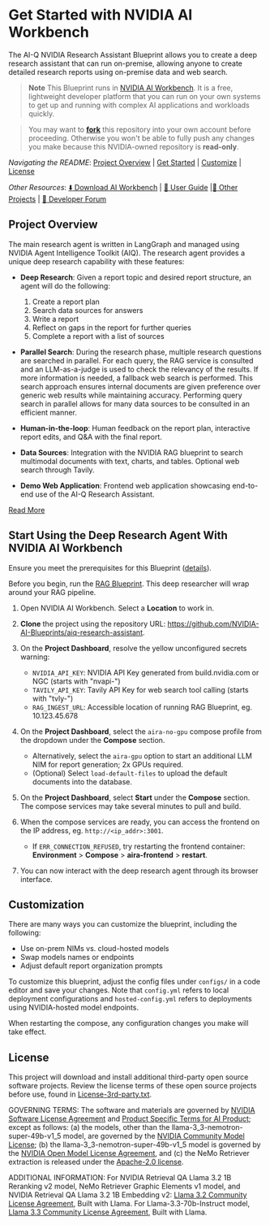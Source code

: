 <!--
SPDX-FileCopyrightText: Copyright (c) 2025, NVIDIA CORPORATION & AFFILIATES. All rights reserved.
SPDX-License-Identifier: Apache-2.0

Licensed under the Apache License, Version 2.0 (the "License");
you may not use this file except in compliance with the License.
You may obtain a copy of the License at

http://www.apache.org/licenses/LICENSE-2.0

Unless required by applicable law or agreed to in writing, software
distributed under the License is distributed on an "AS IS" BASIS,
WITHOUT WARRANTIES OR CONDITIONS OF ANY KIND, either express or implied.
See the License for the specific language governing permissions and
limitations under the License.
-->

# Get Started with NVIDIA AI Workbench

The AI-Q NVIDIA Research Assistant Blueprint allows you to create a deep research assistant that can run on-premise, allowing anyone to create detailed research reports using on-premise data and web search.

> **Note**
> This Blueprint runs in [NVIDIA AI Workbench](https://docs.nvidia.com/ai-workbench/user-guide/latest/overview/introduction.html). It is a free, lightweight developer platform that you can run on your own systems to get up and running with complex AI applications and workloads quickly.

> You may want to [**fork**](https://docs.github.com/en/pull-requests/collaborating-with-pull-requests/working-with-forks/fork-a-repo#forking-a-repository) this repository into your own account before proceeding. Otherwise you won't be able to fully push any changes you make because this NVIDIA-owned repository is **read-only**.

*Navigating the README*: [Project Overview](#project-overview) | [Get Started](#start-using-the-deep-research-agent-with-nvidia-ai-workbench) | [Customize](#customization) | [License](#license)

*Other Resources*: [:arrow_down: Download AI Workbench](https://www.nvidia.com/en-us/deep-learning-ai/solutions/data-science/workbench/) | [:book: User Guide](https://docs.nvidia.com/ai-workbench/) |[:open_file_folder: Other Projects](https://docs.nvidia.com/ai-workbench/user-guide/latest/quickstart/example-projects.html) | [:rotating_light: Developer Forum](https://forums.developer.nvidia.com/t/support-workbench-example-blueprint-ai-q-research-assistant/336538)

## Project Overview

The main research agent is written in LangGraph and managed using NVIDIA Agent Intelligence Toolkit (AIQ). The research agent provides a unique deep research capability with these features:

- **Deep Research**: Given a report topic and desired report structure, an agent will do the following:
  1. Create a report plan
  2. Search data sources for answers
  3. Write a report
  4. Reflect on gaps in the report for further queries
  5. Complete a report with a list of sources

- **Parallel Search**: During the research phase, multiple research questions are searched in parallel. For each query, the RAG service is consulted and an LLM-as-a-judge is used to check the relevancy of the results. If more information is needed, a fallback web search is performed. This search approach ensures internal documents are given preference over generic web results while maintaining accuracy. Performing query search in parallel allows for many data sources to be consulted in an efficient manner.
- **Human-in-the-loop**: Human feedback on the report plan, interactive report edits, and Q&A with the final report.
- **Data Sources**: Integration with the NVIDIA RAG blueprint to search multimodal documents with text, charts, and tables. Optional web search through Tavily.
- **Demo Web Application**: Frontend web application showcasing end-to-end use of the AI-Q Research Assistant.

[Read More](../../README.md)

## Start Using the Deep Research Agent With NVIDIA AI Workbench

Ensure you meet the prerequisites for this Blueprint ([details](../../README.md)).

Before you begin, run the  [RAG Blueprint](https://github.com/NVIDIA-AI-Blueprints/rag). This deep researcher will wrap around your RAG pipeline.

1. Open NVIDIA AI Workbench. Select a **Location** to work in.

1. **Clone** the project using the repository URL: https://github.com/NVIDIA-AI-Blueprints/aiq-research-assistant.

1. On the **Project Dashboard**, resolve the yellow unconfigured secrets warning:

   * ``NVIDIA_API_KEY``: NVIDIA API Key generated from build.nvidia.com or NGC (starts with "nvapi-")
   * ``TAVILY_API_KEY``: Tavily API Key for web search tool calling (starts with "tvly-")
   * ``RAG_INGEST_URL``: Accessible location of running RAG Blueprint, eg. 10.123.45.678

1. On the **Project Dashboard**, select the ``aira-no-gpu`` compose profile from the dropdown under the **Compose** section.

   * Alternatively, select the ``aira-gpu`` option to start an additional LLM NIM for report generation; 2x GPUs required.
   * (Optional) Select ``load-default-files`` to upload the default documents into the database.

1. On the **Project Dashboard**, select **Start** under the **Compose** section. The compose services may take several minutes to pull and build.

1. When the compose services are ready, you can access the frontend on the IP address, eg. ``http://<ip_addr>:3001``.

   * If ``ERR_CONNECTION_REFUSED``, try restarting the frontend container: **Environment** > **Compose** > **aira-frontend** > **restart**.

1. You can now interact with the deep research agent through its browser interface.

## Customization

There are many ways you can customize the blueprint, including the following:

* Use on-prem NIMs vs. cloud-hosted models
* Swap models names or endpoints
* Adjust default report organization prompts

To customize this blueprint, adjust the config files under ``configs/`` in a code editor and save your changes. Note that ``config.yml`` refers to local deployment configurations and ``hosted-config.yml`` refers to deployments using NVIDIA-hosted model endpoints.

When restarting the compose, any configuration changes you make will take effect.

## License

This project will download and install additional third-party open source software projects. Review the license terms of these open source projects before use, found in [License-3rd-party.txt](../../LICENSE-3rd-party.txt).

GOVERNING TERMS: The software and materials are governed by [NVIDIA Software License Agreement](https://www.nvidia.com/en-us/agreements/enterprise-software/nvidia-software-license-agreement/) and [Product Specific Terms for AI Product](https://www.nvidia.com/en-us/agreements/enterprise-software/product-specific-terms-for-ai-products/); except as follows: (a) the models, other than the llama-3_3-nemotron-super-49b-v1_5 model, are governed by the [NVIDIA Community Model License](https://www.nvidia.com/en-us/agreements/enterprise-software/nvidia-community-models-license/); (b) the llama-3_3-nemotron-super-49b-v1_5 model is governed by the [NVIDIA Open Model License Agreement](https://developer.download.nvidia.com/licenses/nvidia-open-model-license-agreement-june-2024.pdf), and (c) the NeMo Retriever extraction is released under the [Apache-2.0 license](https://github.com/NVIDIA/nv-ingest/blob/main/LICENSE).

ADDITIONAL INFORMATION: For NVIDIA Retrieval QA Llama 3.2 1B Reranking v2 model, NeMo Retriever Graphic Elements v1 model, and NVIDIA Retrieval QA Llama 3.2 1B Embedding v2: [Llama 3.2 Community License Agreement](https://www.llama.com/llama3_2/license/), Built with Llama. For Llama-3.3-70b-Instruct model, [Llama 3.3 Community License Agreement](https://www.llama.com/llama3_3/license/), Built with Llama.
